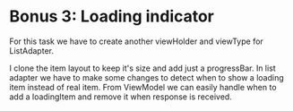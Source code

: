 # Bonus 3: Loading indicator

For this task we have to create another viewHolder and viewType for ListAdapter.

I clone the item layout to keep it's size and add just a progressBar. In list adapter we have to make some changes to detect when to show a loading item instead of real item. From ViewModel we can easily handle when to add a loadingItem and remove it when response is received.
